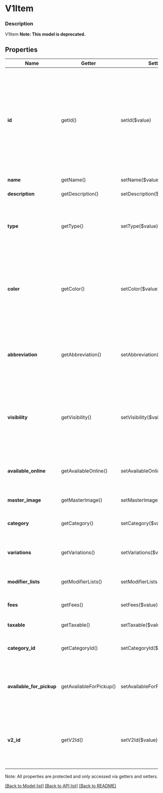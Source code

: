 # V1Item

### Description

V1Item
**Note: This model is deprecated.**

## Properties
Name | Getter | Setter | Type | Description | Notes
------------ | ------------- | ------------- | ------------- | ------------- | -------------
**id** | getId() | setId($value) | **string** | The item&#39;s ID. Must be unique among all entity IDs ever provided on behalf of the merchant. You can never reuse an ID. This value can include alphanumeric characters, dashes (-), and underscores (_). | [optional] 
**name** | getName() | setName($value) | **string** | The item&#39;s name. | [optional] 
**description** | getDescription() | setDescription($value) | **string** | The item&#39;s description. | [optional] 
**type** | getType() | setType($value) | **string** | The item&#39;s type. This value is NORMAL for almost all items. See [V1ItemType](#type-v1itemtype) for possible values | [optional] 
**color** | getColor() | setColor($value) | **string** | The color of the discount&#39;s display label in Square Point of Sale, if not the default color. The default color is 9da2a6. See [V1ItemColor](#type-v1itemcolor) for possible values | [optional] 
**abbreviation** | getAbbreviation() | setAbbreviation($value) | **string** | The text of the item&#39;s display label in Square Point of Sale. Only up to the first five characters of the string are used. | [optional] 
**visibility** | getVisibility() | setVisibility($value) | **string** | Indicates whether the item is viewable from the merchant&#39;s online store (PUBLIC) or PRIVATE. See [V1ItemVisibility](#type-v1itemvisibility) for possible values | [optional] 
**available_online** | getAvailableOnline() | setAvailableOnline($value) | **bool** | If true, the item can be added to shipping orders from the merchant&#39;s online store. | [optional] 
**master_image** | getMasterImage() | setMasterImage($value) | [**\SquareConnect\Model\V1ItemImage**](V1ItemImage.md) | The item&#39;s master image, if any. | [optional] 
**category** | getCategory() | setCategory($value) | [**\SquareConnect\Model\V1Category**](V1Category.md) | The category the item belongs to, if any. | [optional] 
**variations** | getVariations() | setVariations($value) | [**\SquareConnect\Model\V1Variation[]**](V1Variation.md) | The item&#39;s variations. You must specify at least one variation. | [optional] 
**modifier_lists** | getModifierLists() | setModifierLists($value) | [**\SquareConnect\Model\V1ModifierList[]**](V1ModifierList.md) | The modifier lists that apply to the item, if any. | [optional] 
**fees** | getFees() | setFees($value) | [**\SquareConnect\Model\V1Fee[]**](V1Fee.md) | The fees that apply to the item, if any. | [optional] 
**taxable** | getTaxable() | setTaxable($value) | **bool** | Deprecated. This field is not used. | [optional] 
**category_id** | getCategoryId() | setCategoryId($value) | **string** | The ID of the item&#39;s category, if any. | [optional] 
**available_for_pickup** | getAvailableForPickup() | setAvailableForPickup($value) | **bool** | If true, the item can be added to pickup orders from the merchant&#39;s online store. Default value: false | [optional] 
**v2_id** | getV2Id() | setV2Id($value) | **string** | The ID of the CatalogObject in the Connect v2 API. Objects that are shared across multiple locations share the same v2 ID. | [optional] 

Note: All properties are protected and only accessed via getters and setters.

[[Back to Model list]](../../README.md#documentation-for-models) [[Back to API list]](../../README.md#documentation-for-api-endpoints) [[Back to README]](../../README.md)

